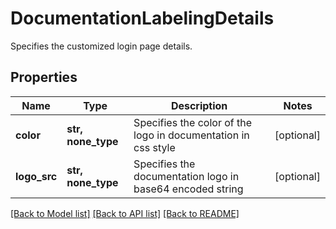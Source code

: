 # DocumentationLabelingDetails

Specifies the customized login page details.

## Properties
Name | Type | Description | Notes
------------ | ------------- | ------------- | -------------
**color** | **str, none_type** | Specifies the color of the logo in documentation in css style | [optional] 
**logo_src** | **str, none_type** | Specifies the documentation logo in base64 encoded string | [optional] 

[[Back to Model list]](../README.md#documentation-for-models) [[Back to API list]](../README.md#documentation-for-api-endpoints) [[Back to README]](../README.md)


